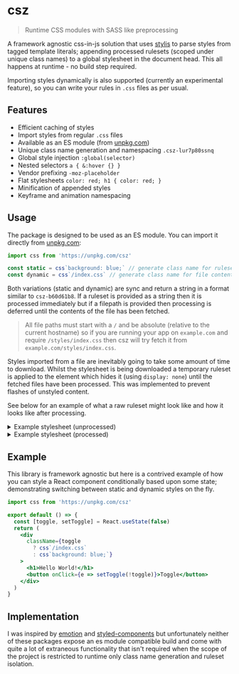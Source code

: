 # csz

> Runtime CSS modules with SASS like preprocessing

A framework agnostic css-in-js solution that uses [stylis](https://github.com/thysultan/stylis.js) to parse styles from tagged template literals; appending processed rulesets (scoped under unique class names) to a global stylesheet in the document head. This all happens at runtime - no build step required.

Importing styles dynamically is also supported (currently an experimental feature), so you can write your rules in `.css` files as per usual.

## Features

- Efficient caching of styles
- Import styles from regular `.css` files
- Available as an ES module (from [unpkg.com](https://unpkg.com/csz))
- Unique class name generation and namespacing `.csz-lur7p80ssnq`
- Global style injection `:global(selector)`
- Nested selectors `a { &:hover {} }`
- Vendor prefixing `-moz-placeholder`
- Flat stylesheets `color: red; h1 { color: red; }`
- Minification of appended styles
- Keyframe and animation namespacing

## Usage

The package is designed to be used as an ES module. You can import it directly from [unpkg.com](https://unpkg.com/csz/):

```js
import css from 'https://unpkg.com/csz'

const static = css`background: blue;` // generate class name for ruleset
const dynamic = css`/index.css` // generate class name for file contents
```

Both variations (static and dynamic) are sync and return a string in a format similar to `csz-b60d61b8`. If a ruleset is provided as a string then it is processed immediately but if a filepath is provided then processing is deferred until the contents of the file has been fetched.

> All file paths must start with a `/` and be absolute (relative to the current hostname) so if you are running your app on `example.com` and require `/styles/index.css` then csz will try fetch it from `example.com/styles/index.css`.

Styles imported from a file are inevitably going to take some amount of time to download. Whilst the stylesheet is being downloaded a temporary ruleset is applied to the element which hides it (using `display: none`) until the fetched files have been processed. This was implemented to prevent flashes of unstyled content.

See below for an example of what a raw ruleset might look like and how it looks like after processing.

<details>
  <summary>Example stylesheet (unprocessed)</summary>
  
  ```scss
  font-size: 2em;

  // line comments
  /* block comments */

  :global(body) {background:red}

  h1 {
    h2 {
      h3 {
        content:'nesting'
      }
    }
  }

  @media (max-width: 600px) {
    & {display:none}
  }

  &:before {
    animation: slide 3s ease infinite
  }

  @keyframes slide {
    from { opacity: 0}
    to { opacity: 1}
  }

  & {
    display: flex
  }

  &::placeholder {
    color:red
  }
  ```

</details>

<details>
  <summary>Example stylesheet (processed)</summary>

  ```scss
    .csz-a4B7ccH9 {font-size: 2em;}

    body {background:red}
    h1 h2 h3 {content: 'nesting'}

    @media (max-width: 600px) {
      .csz-a4B7ccH9 {display:none}
    }

    .csz-a4B7ccH9:before {
      -webkit-animation: slide-id 3s ease infinite;
      animation: slide-id 3s ease infinite;
    }


    @-webkit-keyframes slide-id {
      from { opacity: 0}
      to { opacity: 1}
    }
    @keyframes slide-id {
      from { opacity: 0}
      to { opacity: 1}
    }

    .csz-a4B7ccH9 {
      display:-webkit-box;
      display:-webkit-flex;
      display:-ms-flexbox;
      display:flex;
    }

    .csz-a4B7ccH9::-webkit-input-placeholder {color:red;}
    .csz-a4B7ccH9::-moz-placeholder {color:red;}
    .csz-a4B7ccH9:-ms-input-placeholder {color:red;}
    .csz-a4B7ccH9::placeholder {color:red;}
  ```
</details>

## Example

This library is framework agnostic but here is a contrived example of how you can style a React component conditionally based upon some state; demonstrating switching between static and dynamic styles on the fly.

```jsx
import css from 'https://unpkg.com/csz'

export default () => {
  const [toggle, setToggle] = React.useState(false)
  return (
    <div
      className={toggle
        ? css`/index.css`
        : css`background: blue;`}
    >
      <h1>Hello World!</h1>
      <button onClick={e => setToggle(!toggle)}>Toggle</button>
    </div>
  )
}
```

## Implementation

I was inspired by [emotion](https://github.com/emotion-js/emotion) and [styled-components](https://github.com/styled-components/styled-components) but unfortunately neither of these packages expose an es module compatible build and come with quite a lot of extraneous functionality that isn't required when the scope of the project is restricted to runtime only class name generation and ruleset isolation.